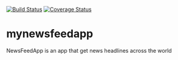 [![Build Status](https://travis-ci.org/andela-jetanuwoma/mynewsfeedapp.svg?branch=develop)](https://travis-ci.org/andela-jetanuwoma/mynewsfeedapp)
[![Coverage Status](https://coveralls.io/repos/github/andela-jetanuwoma/mynewsfeedapp/badge.svg?branch=develop)](https://coveralls.io/github/andela-jetanuwoma/mynewsfeedapp?branch=develop)

# mynewsfeedapp
NewsFeedApp is an app that get news headlines across the world
